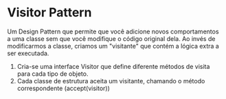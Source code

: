 
# Visitor Pattern
Um Design Pattern que permite que você adicione novos comportamentos a uma classe sem que você modifique o código original dela. Ao invés de modificarmos a classe, criamos um "visitante" que contém a lógica extra a ser executada.

1. Cria-se uma interface Visitor que define diferente métodos de visita para cada tipo de objeto.
2. Cada classe de estrutura aceita um visitante, chamando o método correspondente (accept(visitor))
